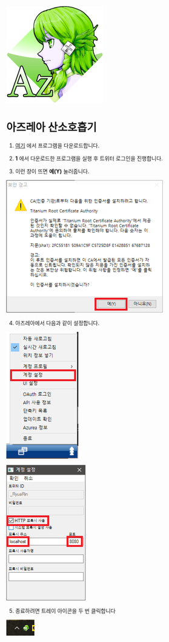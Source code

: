 ﻿![](img/icon.png)

아즈레아 산소호흡기
===

1. [여기](https://github.com/RyuaNerin/AzureaProxy/releases/latest) 에서 프로그램을 다운로드합니다.

2. **1** 에서 다운로드한 프로그램을 실행 후 트위터 로그인을 진행합니다.

3. 이런 창이 뜨면 **예(Y)** 눌러줍니다.

![](img/cert.png)

4. 아즈레아에서 다음과 같이 설정합니다.

![](img/azurea0.png)

![](img/azurea1.png)

5. 종료하려면 트레이 아이콘을 두 번 클릭합니다

![](img/tray.png)